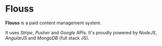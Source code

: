 Flouss
=========

**Flouss** is a paid content management system.

It uses *Stripe*, *Pusher* and *Google* APIs.
It's proudly powered by *NodeJS*, *AngularJS* and *MongoDB* (full stack JS).
